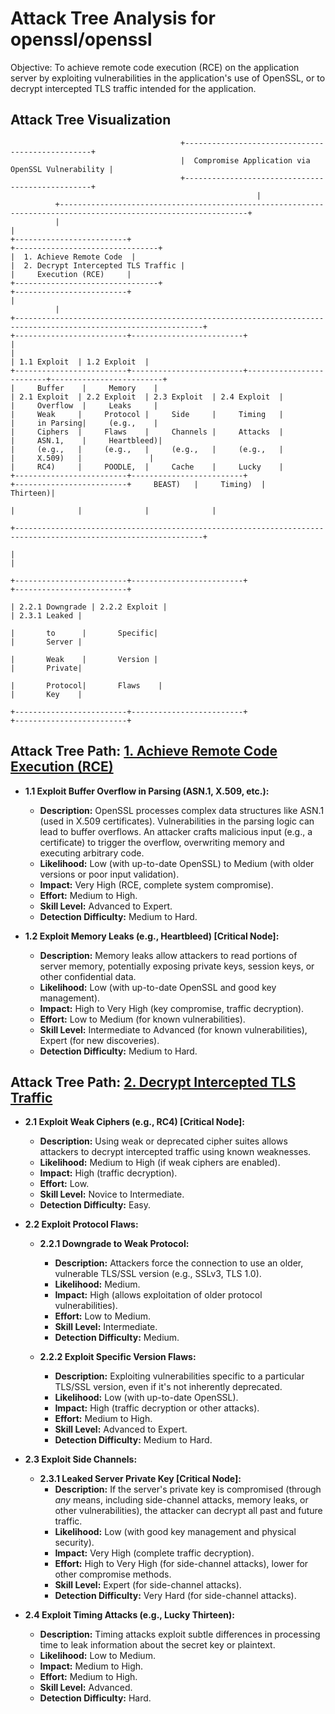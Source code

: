 # Attack Tree Analysis for openssl/openssl

Objective: To achieve remote code execution (RCE) on the application server by exploiting vulnerabilities in the application's use of OpenSSL, or to decrypt intercepted TLS traffic intended for the application.

## Attack Tree Visualization

```
                                      +-------------------------------------------------+
                                      |  Compromise Application via OpenSSL Vulnerability |
                                      +-------------------------------------------------+
                                                       |
          +----------------------------------------------------------------------------------------------------------------+
          |                                                                                                                |
+-------------------------+                                                                                +--------------------------------+
|  1. Achieve Remote Code  |                                                                                |  2. Decrypt Intercepted TLS Traffic |
|     Execution (RCE)     |                                                                                +--------------------------------+
+-------------------------+                                                                                               |
          |                                                                                                +----------------------------------------------------------------------------------------------------------------+
+-------------------------+-------------------------+                                                        |                                                                                                                |
| 1.1 Exploit  | 1.2 Exploit  |                                          +-------------------------+-------------------------+-------------------------+-------------------------+
|     Buffer    |     Memory    |                                          | 2.1 Exploit  | 2.2 Exploit  | 2.3 Exploit  | 2.4 Exploit  |
|     Overflow  |     Leaks     |                                          |     Weak     |     Protocol |     Side     |     Timing   |
|     in Parsing|     (e.g.,    |                                          |     Ciphers  |     Flaws    |     Channels |     Attacks  |
|     ASN.1,    |     Heartbleed)|                                          |     (e.g.,   |     (e.g.,   |     (e.g.,   |     (e.g.,   |
|     X.509)   |               |                                          |     RC4)     |     POODLE,  |     Cache    |     Lucky    |
+-------------------------+-------------------------+                                          +-------------------------+     BEAST)   |     Timing)  |     Thirteen)|
                                                                                                                              |              |              |              |
                                                                                                               +----------------------------------------------------------------------------------------------------------------+
                                                                                                               |                                                                                                                |
                                                                                                     +-------------------------+-------------------------+                                                +-------------------------+
                                                                                                     | 2.2.1 Downgrade | 2.2.2 Exploit |                                                | 2.3.1 Leaked |
                                                                                                     |       to      |       Specific|                                                |       Server |
                                                                                                     |       Weak    |       Version |                                                |       Private|
                                                                                                     |       Protocol|       Flaws    |                                                |       Key    |
                                                                                                     +-------------------------+-------------------------+                                                +-------------------------+
```

## Attack Tree Path: [1. Achieve Remote Code Execution (RCE)](./attack_tree_paths/1__achieve_remote_code_execution__rce_.md)

*   **1.1 Exploit Buffer Overflow in Parsing (ASN.1, X.509, etc.):**
    *   **Description:** OpenSSL processes complex data structures like ASN.1 (used in X.509 certificates). Vulnerabilities in the parsing logic can lead to buffer overflows. An attacker crafts malicious input (e.g., a certificate) to trigger the overflow, overwriting memory and executing arbitrary code.
    *   **Likelihood:** Low (with up-to-date OpenSSL) to Medium (with older versions or poor input validation).
    *   **Impact:** Very High (RCE, complete system compromise).
    *   **Effort:** Medium to High.
    *   **Skill Level:** Advanced to Expert.
    *   **Detection Difficulty:** Medium to Hard.

*   **1.2 Exploit Memory Leaks (e.g., Heartbleed) [Critical Node]:**
    *   **Description:** Memory leaks allow attackers to read portions of server memory, potentially exposing private keys, session keys, or other confidential data.
    *   **Likelihood:** Low (with up-to-date OpenSSL and good key management).
    *   **Impact:** High to Very High (key compromise, traffic decryption).
    *   **Effort:** Low to Medium (for known vulnerabilities).
    *   **Skill Level:** Intermediate to Advanced (for known vulnerabilities), Expert (for new discoveries).
    *   **Detection Difficulty:** Medium to Hard.

## Attack Tree Path: [2. Decrypt Intercepted TLS Traffic](./attack_tree_paths/2__decrypt_intercepted_tls_traffic.md)

*   **2.1 Exploit Weak Ciphers (e.g., RC4) [Critical Node]:**
    *   **Description:** Using weak or deprecated cipher suites allows attackers to decrypt intercepted traffic using known weaknesses.
    *   **Likelihood:** Medium to High (if weak ciphers are enabled).
    *   **Impact:** High (traffic decryption).
    *   **Effort:** Low.
    *   **Skill Level:** Novice to Intermediate.
    *   **Detection Difficulty:** Easy.

*   **2.2 Exploit Protocol Flaws:**
    *   **2.2.1 Downgrade to Weak Protocol:**
        *   **Description:** Attackers force the connection to use an older, vulnerable TLS/SSL version (e.g., SSLv3, TLS 1.0).
        *   **Likelihood:** Medium.
        *   **Impact:** High (allows exploitation of older protocol vulnerabilities).
        *   **Effort:** Low to Medium.
        *   **Skill Level:** Intermediate.
        *   **Detection Difficulty:** Medium.

    *   **2.2.2 Exploit Specific Version Flaws:**
        *   **Description:** Exploiting vulnerabilities specific to a particular TLS/SSL version, even if it's not inherently deprecated.
        *   **Likelihood:** Low (with up-to-date OpenSSL).
        *   **Impact:** High (traffic decryption or other attacks).
        *   **Effort:** Medium to High.
        *   **Skill Level:** Advanced to Expert.
        *   **Detection Difficulty:** Medium to Hard.
*  **2.3 Exploit Side Channels:**
    *   **2.3.1 Leaked Server Private Key [Critical Node]:**
        *   **Description:** If the server's private key is compromised (through *any* means, including side-channel attacks, memory leaks, or other vulnerabilities), the attacker can decrypt all past and future traffic.
        *   **Likelihood:** Low (with good key management and physical security).
        *   **Impact:** Very High (complete traffic decryption).
        *   **Effort:** High to Very High (for side-channel attacks), lower for other compromise methods.
        *   **Skill Level:** Expert (for side-channel attacks).
        *   **Detection Difficulty:** Very Hard (for side-channel attacks).

* **2.4 Exploit Timing Attacks (e.g., Lucky Thirteen):**
    * **Description:** Timing attacks exploit subtle differences in processing time to leak information about the secret key or plaintext.
    * **Likelihood:** Low to Medium.
    * **Impact:** Medium to High.
    * **Effort:** Medium to High.
    * **Skill Level:** Advanced.
    * **Detection Difficulty:** Hard.

